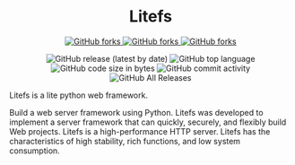 <div align="center">

# Litefs

<p>
    <!-- Place this tag where you want the button to render. -->
    <a class="github-button" href="https://github.com/leafcoder/litefs/subscription" data-color-scheme="no-preference: light; light: light; dark: dark;" data-show-count="true" aria-label="Watch leafcoder/litefs on GitHub">
        <img alt="GitHub forks" src="https://img.shields.io/github/watchers/leafcoder/litefs?style=social">
    </a>
    <a class="github-button" href="https://github.com/leafcoder/litefs" data-color-scheme="no-preference: light; light: light; dark: dark;" data-show-count="true" aria-label="Star leafcoder/litefs on GitHub">
        <img alt="GitHub forks" src="https://img.shields.io/github/stars/leafcoder/litefs?style=social">
    </a>
    <a class="github-button" href="https://github.com/leafcoder/litefs/fork" data-color-scheme="no-preference: light; light: light; dark: dark;" data-show-count="true" aria-label="Fork leafcoder/litefs on GitHub">
        <img alt="GitHub forks" src="https://img.shields.io/github/forks/leafcoder/litefs?style=social">
    </a>
</p>

<p>
    <img src="https://img.shields.io/github/v/release/leafcoder/litefs" data-origin="https://img.shields.io/github/v/release/leafcoder/litefs" alt="GitHub release (latest by date)">
    <img src="https://img.shields.io/github/languages/top/leafcoder/litefs" data-origin="https://img.shields.io/github/languages/top/leafcoder/litefs" alt="GitHub top language">
    <img src="https://img.shields.io/github/languages/code-size/leafcoder/litefs" data-origin="https://img.shields.io/github/languages/code-size/leafcoder/litefs" alt="GitHub code size in bytes">
    <img src="https://img.shields.io/github/commit-activity/w/leafcoder/litefs" data-origin="https://img.shields.io/github/commit-activity/w/leafcoder/litefs" alt="GitHub commit activity">
    <img src="https://img.shields.io/github/downloads/leafcoder/litefs/total" data-origin="https://img.shields.io/github/downloads/leafcoder/litefs/total" alt="GitHub All Releases">
</p>

</div>

Litefs is a lite python web framework.

Build a web server framework using Python. Litefs was developed to implement
a server framework that can quickly, securely, and flexibly build Web
projects. Litefs is a high-performance HTTP server. Litefs has the
characteristics of high stability, rich functions, and low system
consumption.